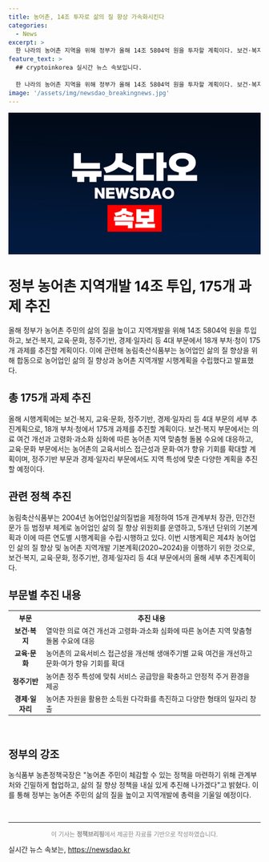 ```yaml
---
title: 농어촌, 14조 투자로 삶의 질 향상 가속화시킨다
categories:
  - News
excerpt: >
  한 나라의 농어촌 지역을 위해 정부가 올해 14조 5804억 원을 투자할 계획이다. 보건·복지, 교육·문화, 정주기반, 경제·일자리 등 4대 부문에서 175개 과제를 추진하며, 농어촌 삶의 질을 향상시키고자 다양한 정책을 실행한다. 보건·복지 부문에서는 의료 여건 개선, 농촌 마을에 이동식 놀이교실 운영 등을 실시하며, 교육·문화 부문에서는 교육서비스 접근성 개선 및 문화프로그램 지원을 통해 교육·문화환경을 향상시키고, 정주기반 부문에서는 주거 환경 개선과 ICT를 활용한 서비스 개선 등을 실행한다. 경제·일자리 부문에서는 농어촌 관광 활성화와 농식품 벤처창업 육성 등을 추진한다. 정부는 농어촌 주민들의 삶의 질을 높이기 위해 계획을 적극적으로 추진할 방침이며, 관계부처와 힘을 모아 삶의 질 향상을 위한 정책을 마련할 예정이다.
feature_text: >
  ## cryptoinkorea 실시간 뉴스 속보입니다.

  한 나라의 농어촌 지역을 위해 정부가 올해 14조 5804억 원을 투자할 계획이다. 보건·복지, 교육·문화, 정주기반, 경제·일자리 등 4대 부문에서 175개 과제를 추진하며, 농어촌 삶의 질을 향상시키고자 다양한 정책을 실행한다. 보건·복지 부문에서는 의료 여건 개선, 농촌 마을에 이동식 놀이교실 운영 등을 실시하며, 교육·문화 부문에서는 교육서비스 접근성 개선 및 문화프로그램 지원을 통해 교육·문화환경을 향상시키고, 정주기반 부문에서는 주거 환경 개선과 ICT를 활용한 서비스 개선 등을 실행한다. 경제·일자리 부문에서는 농어촌 관광 활성화와 농식품 벤처창업 육성 등을 추진한다. 정부는 농어촌 주민들의 삶의 질을 높이기 위해 계획을 적극적으로 추진할 방침이며, 관계부처와 힘을 모아 삶의 질 향상을 위한 정책을 마련할 예정이다.
image: '/assets/img/newsdao_breakingnews.jpg'
---
```


<p><img src="/assets/img/newsdao_breakingnews.jpg" alt="cryptoinkorea 속보" /></p>

<h1>정부 농어촌 지역개발 14조 투입, 175개 과제 추진</h1>

<p data-ke-size="size16">올해 정부가 농어촌 주민의 삶의 질을 높이고 지역개발을 위해 14조 5804억 원을 투입하고, 보건·복지, 교육·문화, 정주기반, 경제·일자리 등 4대 부문에서 18개 부처·청이 175개 과제를 추진할 계획이다. 이에 관련해 농림축산식품부는 농어업인 삶의 질 향상을 위해 합동으로 농어업인 삶의 질 향상과 농어촌 지역개발 시행계획을 수립했다고 발표했다.</p>

<h2 data-ke-size="size26">총 175개 과제 추진</h2>

<p data-ke-size="size16">올해 시행계획에는 보건·복지, 교육·문화, 정주기반, 경제·일자리 등 4대 부문의 세부 추진계획으로, 18개 부처·청에서 175개 과제를 추진할 계획이다. 보건·복지 부문에서는 의료 여건 개선과 고령화·과소화 심화에 따른 농어촌 지역 맞춤형 돌봄 수요에 대응하고, 교육·문화 부문에서는 농어촌의 교육서비스 접근성과 문화·여가 향유 기회를 확대할 계획이며, 정주기반 부문과 경제·일자리 부문에서도 지역 특성에 맞춘 다양한 계획을 추진할 예정이다.</p>

<h2 data-ke-size="size26">관련 정책 추진</h2>

<p data-ke-size="size16">농림축산식품부는 2004년 농어업인삶의질법을 제정하여 15개 관계부처 장관, 민간전문가 등 범정부 체계로 농어업인 삶의 질 향상 위원회를 운영하고, 5개년 단위의 기본계획과 이에 따른 연도별 시행계획을 수립·시행하고 있다. 이번 시행계획은 제4차 농어업인 삶의 질 향상 및 농어촌 지역개발 기본계획(2020~2024)을 이행하기 위한 것으로, 보건·복지, 교육·문화, 정주기반, 경제·일자리 등 4대 부문에서의 올해 세부 추진계획이다.</p>

<h2 data-ke-size="size26">부문별 추진 내용</h2>

<table>
        <tr>
            <th>부문</th>
            <th>추진 내용</th>
        </tr>
        <tr>
            <td style="text-align: center; height: 17px;"><b>보건·복지</b></td>
            <td>열악한 의료 여건 개선과 고령화·과소화 심화에 따른 농어촌 지역 맞춤형 돌봄 수요에 대응</td>
        </tr>
        <tr>
            <td style="text-align: center; height: 17px;"><b>교육·문화</b></td>
            <td>농어촌의 교육서비스 접근성을 개선해 생애주기별 교육 여건을 개선하고 문화·여가 향유 기회를 확대</td>
        </tr>
        <tr>
            <td style="text-align: center; height: 17px;"><b>정주기반</b></td>
            <td>농어촌 정주 특성에 맞춰 서비스 공급망을 확충하고 안정적 주거 환경을 제공</td>
        </tr>
        <tr>
            <td style="text-align: center; height: 17px;"><b>경제·일자리</b></td>
            <td>농어촌 자원을 활용한 소득원 다각화를 촉진하고 다양한 형태의 일자리 창출</td>
        </tr>
    </table>

<p data-ke-size="size16">&nbsp;</p>

<h2 data-ke-size="size26">정부의 강조</h2>

<p data-ke-size="size16">농식품부 농촌정책국장은 "농어촌 주민이 체감할 수 있는 정책을 마련하기 위해 관계부처와 긴밀하게 협업하고, 삶의 질 향상 정책을 내실 있게 추진해 나가겠다"고 밝혔다. 이를 통해 정부는 농어촌 주민의 삶의 질을 높이고 지역개발에 총력을 기울일 예정이다.</p>

<p data-ke-size="size16">&nbsp;</p>

<hr>

<p style="text-align: center; font-size: 12px; color: #868686;">이 기사는 <b>정책브리핑</b>에서 제공한 자료를 기반으로 작성하였습니다.</p>
실시간 뉴스 속보는, <a href="https://newsdao.kr" rel="dofollow">https://newsdao.kr</a>


